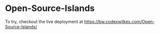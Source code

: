 # Open-Source-Islands

To try, checkout the live deployment at
https://bw.codexwilkes.com/Open-Source-Islands/
